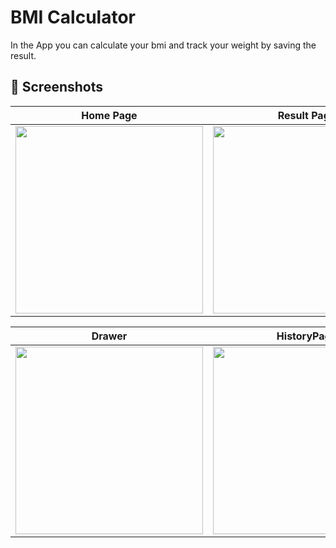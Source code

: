 # BMI Calculator 

In the App you can calculate your bmi and track your weight by saving the result.

## 📸 Screenshots

Home Page            |  Result Page
:-------------------------:|:-------------------------:
<img src=https://github.com/juliakowalikk/bmi_calc_cubit/assets/126017459/fb53a7c2-d92e-44ca-afe0-05dab4b72415 width="300"> |  <img src=https://github.com/juliakowalikk/bmi_calc_cubit/assets/126017459/66bb4e2f-33bf-4cbf-9b5b-083d09bd8ae2 width="300">

Drawer            |  HistoryPage
:-------------------------:|:-------------------------:
<img src=https://github.com/juliakowalikk/bmi_calc_cubit/assets/126017459/a7c4c19e-bba1-47ee-9ada-632c2674fa77 width="300"> |  <img src=https://github.com/juliakowalikk/bmi_calc_cubit/assets/126017459/88448c9d-a255-4ebd-99fa-ce91ffe375fc width="300">

